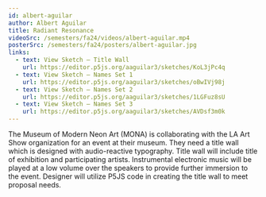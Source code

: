 ```yaml
---
id: albert-aguilar
author: Albert Aguilar
title: Radiant Resonance
videoSrc: /semesters/fa24/videos/albert-aguilar.mp4
posterSrc: /semesters/fa24/posters/albert-aguilar.jpg
links:
  - text: View Sketch — Title Wall
    url: https://editor.p5js.org/aaguilar3/sketches/KoL3jPc4q
  - text: View Sketch — Names Set 1
    url: https://editor.p5js.org/aaguilar3/sketches/oBwIVj98j
  - text: View Sketch — Names Set 2
    url: https://editor.p5js.org/aaguilar3/sketches/1LGFuz8sU
  - text: View Sketch — Names Set 3
    url: https://editor.p5js.org/aaguilar3/sketches/AVDsf3m0k
---
```


The Museum of Modern Neon Art (MONA) is collaborating with the LA Art Show organization for an event at their museum. They need a title wall which is designed with audio-reactive typography. Title wall will include title of exhibition and participating artists. Instrumental electronic music will be played at a low volume over the speakers to provide further immersion to the event. Designer will utilize P5JS code in creating the title wall to meet proposal needs.